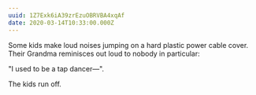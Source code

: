 ```yaml
---
uuid: 1Z7Exk6iA39zrEzuOBRVBA4xqAf
date: 2020-03-14T10:33:00.000Z
---
```


Some kids make loud noises jumping on a hard plastic power cable cover. Their Grandma reminisces out loud to nobody in particular:

"I used to be a tap dancer—".

The kids run off.